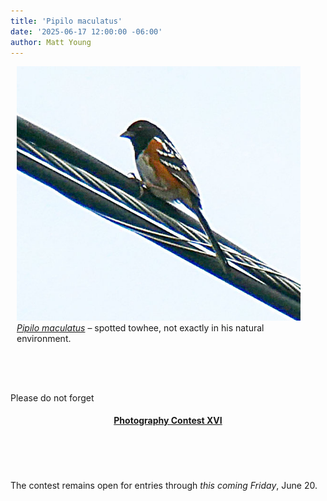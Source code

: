 ```yaml
---
title: 'Pipilo maculatus'
date: '2025-06-17 12:00:00 -06:00'
author: Matt Young
---
```

<figure class="on-the-left-side" style="margin-top: 10px; margin-right: 40px; margin-bottom: 10px; margin-left: 10px;">
<img src="/uploads/2025/P1031649_Towhee_600.jpg" alt="Spotted towhee"/>
<figcaption><i><a href="https://en.wikipedia.org/wiki/Spotted_towhee">Pipilo maculatus</a></i> &ndash; spotted towhee, not exactly in his natural environment.</figcaption>
</figure>
<br/><br/><br/><br/>
Please do not forget <br/>

<header><h4><a href="https://pandasthumb.org/archives/2025/06/photography-contest-xvi.html">Photography Contest XVI</a></h4></header> <br/>

The contest remains open for entries through <i>this coming Friday</i>, June 20.
